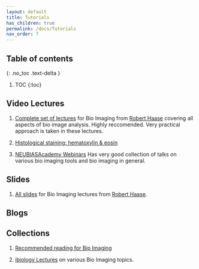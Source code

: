 ```yaml
---
layout: default
title: Tutorials
has_children: true
permalink: /docs/Tutorials
nav_order: 7
---
```


## Table of contents
{: .no_toc .text-delta }

1. TOC
{:toc}

## Video Lectures

1. [Complete set of lectures](https://www.youtube.com/playlist?list=PL5ESQNfM5lc7SAMstEu082ivW4BDMvd0U) for Bio Imaging from [Robert Haase](https://myerslab.mpi-cbg.de/robert-haase/) covering all aspects of bio image analysis. Highly reccomended. Very practical approach is taken in these lectures.

2. [Histological staining: hematoxylin & eosin](https://www.youtube.com/watch?v=1tqA_gWUjkM)

3. [NEUBIASAcademy Webinars](https://www.youtube.com/c/NEUBIAS/playlists) Has very good collection of talks on various bio imaging tools and bio imaging in general.


## Slides

1. [All slides](https://git.mpi-cbg.de/rhaase/lecture_applied_bioimage_analysis_2020) for Bio Imaging lectures from [Robert Haase](https://myerslab.mpi-cbg.de/robert-haase/).

## Blogs

## Collections

1. [Recommended reading for Bip Imaging](https://forum.image.sc/t/bioimage-analysis-recommended-reading-and-viewing/28051)

2. [ibiology Lectures](https://www.ibiology.org/) on various Bio Imaging topics.